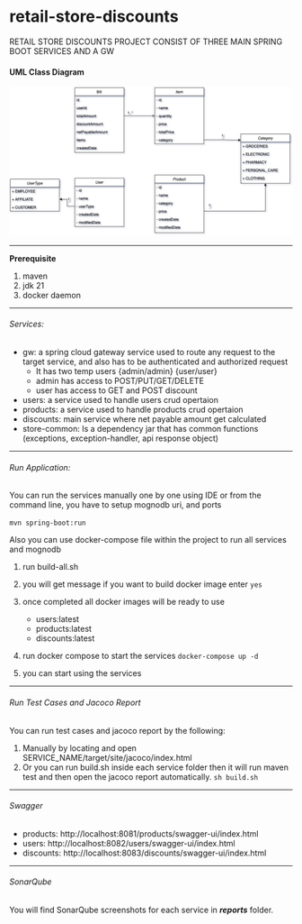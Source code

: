 # retail-store-discounts

RETAIL STORE DISCOUNTS PROJECT CONSIST OF THREE MAIN SPRING BOOT SERVICES AND A GW


#### UML Class Diagram
![alt text](https://github.com/ahmad-arbeed/retail-store-discounts/blob/master/retail-store.jpg?raw=true)

------------


**Prerequisite**
1. maven
2. jdk 21
3. docker daemon

------------


###### Services:
* gw: a spring cloud gateway service used to route any request to the target service, and also has to be authenticated and authorized request
	- It has two temp users {admin/admin} {user/user}
	- admin has access to POST/PUT/GET/DELETE
	- user has access to GET and POST discount
* users: a service used to handle users crud opertaion 
* products: a service used to handle products crud opertaion
* discounts: main service where net payable amount get calculated
* store-common:
Is a dependency jar that has common functions (exceptions, exception-handler, api response object)

------------


###### Run Application:

You can run the services manually one by one using IDE or from the command line, you have to setup mognodb uri, and ports

`mvn spring-boot:run`

Also you can use docker-compose file within the project to run all services and mognodb
1. run build-all.sh
2. you will get message if you want to build docker image enter `yes`
3. once completed all docker images will be ready to use 
	- users:latest
	- products:latest
	- discounts:latest
4. run docker compose to start the services
`docker-compose up -d`

5. you can start using the services

------------

###### Run Test Cases and Jacoco Report
You can run test cases and jacoco report by the following:
1. Manually by locating and open SERVICE_NAME/target/site/jacoco/index.html
2. Or you can run build.sh inside each service folder then it will run maven test and then open the jacoco report automatically.
`sh build.sh`


------------
###### Swagger
* products: http://localhost:8081/products/swagger-ui/index.html
* users: http://localhost:8082/users/swagger-ui/index.html
* discounts: http://localhost:8083/discounts/swagger-ui/index.html

------------
###### SonarQube
You will find SonarQube screenshots for each service in ***reports*** folder.
